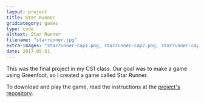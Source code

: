 ```yaml
---
layout: project
title: Star Runner
gridcategory: games
type: code
alttext: Star Runner
filename: "starrunner.jpg"
extra-images: "starrunner-cap1.png, starrunner-cap2.png, starrunner-cap3.png, starrunner-cap4.png, starrunner-cap5.png, starrunner-cap6.png"
date: 2017-05-31
---
```

This was the final project in my CS1 class. Our goal was to make a game using Greenfoot, so I created a game called Star Runner.

To download and play the game, read the instructions at the [project's repository](https://github.com/lizgw/StarRunner).
